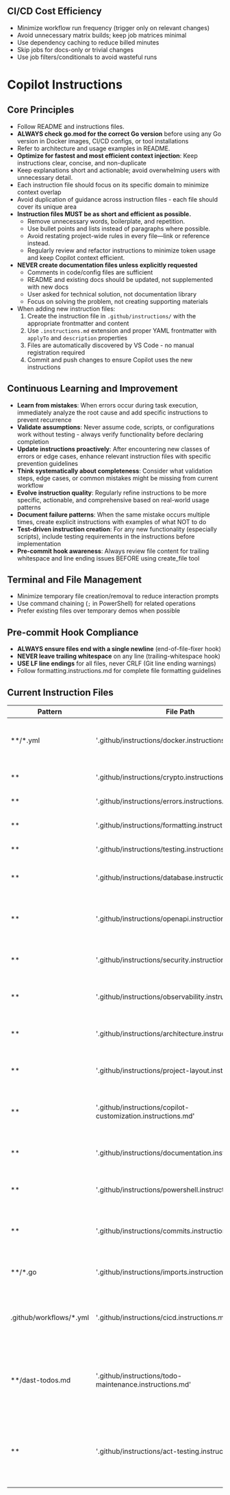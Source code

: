 ## CI/CD Cost Efficiency
- Minimize workflow run frequency (trigger only on relevant changes)
- Avoid unnecessary matrix builds; keep job matrices minimal
- Use dependency caching to reduce billed minutes
- Skip jobs for docs-only or trivial changes
- Use job filters/conditionals to avoid wasteful runs
# Copilot Instructions


## Core Principles
- Follow README and instructions files.
- **ALWAYS check go.mod for the correct Go version** before using any Go version in Docker images, CI/CD configs, or tool installations
- Refer to architecture and usage examples in README.
- **Optimize for fastest and most efficient context injection**: Keep instructions clear, concise, and non-duplicate
 - Keep explanations short and actionable; avoid overwhelming users with unnecessary detail.
- Each instruction file should focus on its specific domain to minimize context overlap
- Avoid duplication of guidance across instruction files - each file should cover its unique area
- **Instruction files MUST be as short and efficient as possible.**
  - Remove unnecessary words, boilerplate, and repetition.
  - Use bullet points and lists instead of paragraphs where possible.
  - Avoid restating project-wide rules in every file—link or reference instead.
  - Regularly review and refactor instructions to minimize token usage and keep Copilot context efficient.
- **NEVER create documentation files unless explicitly requested**
  - Comments in code/config files are sufficient
  - README and existing docs should be updated, not supplemented with new docs
  - User asked for technical solution, not documentation library
  - Focus on solving the problem, not creating supporting materials
- When adding new instruction files:
  1. Create the instruction file in `.github/instructions/` with the appropriate frontmatter and content
  2. Use `.instructions.md` extension and proper YAML frontmatter with `applyTo` and `description` properties
  3. Files are automatically discovered by VS Code - no manual registration required
  4. Commit and push changes to ensure Copilot uses the new instructions

## Continuous Learning and Improvement

- **Learn from mistakes**: When errors occur during task execution, immediately analyze the root cause and add specific instructions to prevent recurrence
- **Validate assumptions**: Never assume code, scripts, or configurations work without testing - always verify functionality before declaring completion
- **Update instructions proactively**: After encountering new classes of errors or edge cases, enhance relevant instruction files with specific prevention guidelines
- **Think systematically about completeness**: Consider what validation steps, edge cases, or common mistakes might be missing from current workflow
- **Evolve instruction quality**: Regularly refine instructions to be more specific, actionable, and comprehensive based on real-world usage patterns
- **Document failure patterns**: When the same mistake occurs multiple times, create explicit instructions with examples of what NOT to do
- **Test-driven instruction creation**: For any new functionality (especially scripts), include testing requirements in the instructions before implementation
- **Pre-commit hook awareness**: Always review file content for trailing whitespace and line ending issues BEFORE using create_file tool

## Terminal and File Management

- Minimize temporary file creation/removal to reduce interaction prompts
- Use command chaining (`;` in PowerShell) for related operations
- Prefer existing files over temporary demos when possible

## Pre-commit Hook Compliance

- **ALWAYS ensure files end with a single newline** (end-of-file-fixer hook)
- **NEVER leave trailing whitespace** on any line (trailing-whitespace hook)
- **USE LF line endings** for all files, never CRLF (Git line ending warnings)
- Follow formatting.instructions.md for complete file formatting guidelines

## Current Instruction Files

| Pattern | File Path | Description |
| ------- | --------- | ----------- |
| **/*.yml | '.github/instructions/docker.instructions.md' | Instructions for Docker and Docker Compose configuration |
| ** | '.github/instructions/crypto.instructions.md' | Instructions for cryptographic operations |
| ** | '.github/instructions/errors.instructions.md' | Instructions for error reporting |
| ** | '.github/instructions/formatting.instructions.md' | Instructions for file formatting and encoding |
| ** | '.github/instructions/testing.instructions.md' | Instructions for testing |
| ** | '.github/instructions/database.instructions.md' | Instructions for database operations and ORM patterns |
| ** | '.github/instructions/openapi.instructions.md' | Instructions for OpenAPI and code generation patterns |
| ** | '.github/instructions/security.instructions.md' | Instructions for security implementation patterns |
| ** | '.github/instructions/observability.instructions.md' | Instructions for observability and monitoring implementation |
| ** | '.github/instructions/architecture.instructions.md' | Instructions for configuration and application architecture |
| ** | '.github/instructions/project-layout.instructions.md' | Instructions for Go project layout structure |
| ** | '.github/instructions/copilot-customization.instructions.md' | Instructions for VS Code Copilot customization best practices |
| ** | '.github/instructions/documentation.instructions.md' | Instructions for documentation organization and structure |
| ** | '.github/instructions/powershell.instructions.md' | Instructions for PowerShell usage on Windows |
| ** | '.github/instructions/commits.instructions.md' | Instructions for conventional commit message formatting |
| **/*.go | '.github/instructions/imports.instructions.md' | Instructions for Go import alias naming conventions |
| .github/workflows/*.yml | '.github/instructions/cicd.instructions.md' | Instructions for CI/CD workflow configuration and Go version consistency |
| **/dast-todos.md | '.github/instructions/todo-maintenance.instructions.md' | Instructions for maintaining actionable TODO/task lists (delete completed tasks immediately) |
| ** | '.github/instructions/act-testing.instructions.md' | Instructions for testing GitHub Actions workflows locally with act (CRITICAL: proper timeouts) |
